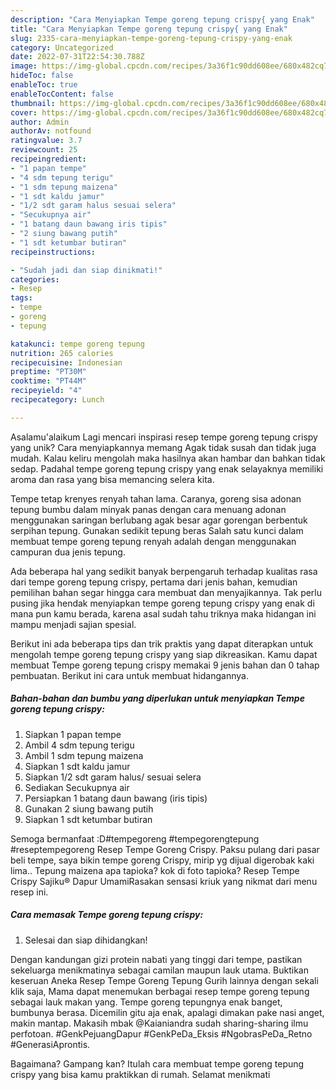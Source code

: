 ```yaml
---
description: "Cara Menyiapkan Tempe goreng tepung crispy{ yang Enak"
title: "Cara Menyiapkan Tempe goreng tepung crispy{ yang Enak"
slug: 2335-cara-menyiapkan-tempe-goreng-tepung-crispy-yang-enak
category: Uncategorized
date: 2022-07-31T22:54:30.788Z
image: https://img-global.cpcdn.com/recipes/3a36f1c90dd608ee/680x482cq70/tempe-goreng-tepung-crispy-foto-resep-utama.jpg
hideToc: false
enableToc: true
enableTocContent: false
thumbnail: https://img-global.cpcdn.com/recipes/3a36f1c90dd608ee/680x482cq70/tempe-goreng-tepung-crispy-foto-resep-utama.jpg
cover: https://img-global.cpcdn.com/recipes/3a36f1c90dd608ee/680x482cq70/tempe-goreng-tepung-crispy-foto-resep-utama.jpg
author: Admin
authorAv: notfound
ratingvalue: 3.7
reviewcount: 25
recipeingredient:
- "1 papan tempe"
- "4 sdm tepung terigu"
- "1 sdm tepung maizena"
- "1 sdt kaldu jamur"
- "1/2 sdt garam halus sesuai selera"
- "Secukupnya air"
- "1 batang daun bawang iris tipis"
- "2 siung bawang putih"
- "1 sdt ketumbar butiran"
recipeinstructions:

- "Sudah jadi dan siap dinikmati!"
categories:
- Resep
tags:
- tempe
- goreng
- tepung

katakunci: tempe goreng tepung 
nutrition: 265 calories
recipecuisine: Indonesian
preptime: "PT30M"
cooktime: "PT44M"
recipeyield: "4"
recipecategory: Lunch

---
```



Asalamu'alaikum Lagi mencari inspirasi resep tempe goreng tepung crispy yang unik? Cara menyiapkannya memang Agak tidak susah dan tidak juga mudah. Kalau keliru mengolah maka hasilnya akan hambar dan bahkan tidak sedap. Padahal tempe goreng tepung crispy yang enak selayaknya memiliki aroma dan rasa yang bisa memancing selera kita.


Tempe tetap krenyes renyah tahan lama. Caranya, goreng sisa adonan tepung bumbu dalam minyak panas dengan cara menuang adonan menggunakan saringan berlubang agak besar agar gorengan berbentuk serpihan tepung. Gunakan sedikit tepung beras Salah satu kunci dalam membuat tempe goreng tepung renyah adalah dengan menggunakan campuran dua jenis tepung.

Ada beberapa hal yang sedikit banyak berpengaruh terhadap kualitas rasa dari tempe goreng tepung crispy, pertama dari jenis bahan, kemudian pemilihan bahan segar hingga cara membuat dan menyajikannya. Tak perlu pusing jika hendak menyiapkan tempe goreng tepung crispy yang enak di mana pun kamu berada, karena asal sudah tahu triknya maka hidangan ini mampu menjadi sajian spesial.


Berikut ini ada beberapa tips dan trik praktis yang dapat diterapkan untuk mengolah tempe goreng tepung crispy yang siap dikreasikan. Kamu dapat membuat Tempe goreng tepung crispy memakai 9 jenis bahan dan 0 tahap pembuatan. Berikut ini cara untuk membuat hidangannya.

<!--inarticleads1-->

##### Bahan-bahan dan bumbu yang diperlukan untuk menyiapkan Tempe goreng tepung crispy:

1. Siapkan 1 papan tempe
1. Ambil 4 sdm tepung terigu
1. Ambil 1 sdm tepung maizena
1. Siapkan 1 sdt kaldu jamur
1. Siapkan 1/2 sdt garam halus/ sesuai selera
1. Sediakan Secukupnya air
1. Persiapkan 1 batang daun bawang (iris tipis)
1. Gunakan 2 siung bawang putih
1. Siapkan 1 sdt ketumbar butiran


Semoga bermanfaat :D#tempegoreng #tempegorengtepung #reseptempegoreng Resep Tempe Goreng Crispy. Paksu pulang dari pasar beli tempe, saya bikin tempe goreng Crispy, mirip yg dijual digerobak kaki lima.. Tepung maizena apa tapioka? kok di foto tapioka? Resep Tempe Crispy Sajiku® Dapur UmamiRasakan sensasi kriuk yang nikmat dari menu resep ini. 

<!--inarticleads2-->

##### Cara memasak Tempe goreng tepung crispy:


1. Selesai dan siap dihidangkan!

Dengan kandungan gizi protein nabati yang tinggi dari tempe, pastikan sekeluarga menikmatinya sebagai camilan maupun lauk utama. Buktikan keseruan Aneka Resep Tempe Goreng Tepung Gurih lainnya dengan sekali klik saja, Mama dapat menemukan berbagai resep tempe goreng tepung sebagai lauk makan yang. Tempe goreng tepungnya enak banget, bumbunya berasa. Dicemilin gitu aja enak, apalagi dimakan pake nasi anget, makin mantap. Makasih mbak @Kaianiandra sudah sharing-sharing ilmu perfotoan. #GenkPejuangDapur #GenkPeDa_Eksis #NgobrasPeDa_Retno #GenerasiAprontis. 

Bagaimana? Gampang kan? Itulah cara membuat tempe goreng tepung crispy yang bisa kamu praktikkan di rumah. Selamat menikmati
